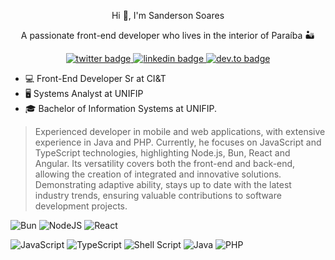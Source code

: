 <p align="center">Hi 👋, I'm Sanderson Soares</p>

<p align="center">A passionate front-end developer who lives in the interior of Paraíba 🏜</p>

<p align="center">
 <a href="https://x.com/sandersonsoares">
  <img src="https://img.shields.io/badge/-@sandersonsoares-blueviolet?logo=x&logoColor=white&labelColor=#c4a7e7&style=flat-square" alt="twitter badge">
 </a>
   <a href="https://www.linkedin.com/in/sandersonsoares/">
  <img src="https://img.shields.io/badge/-@sandersonsoares-blueviolet?logo=linkedin&logoColor=white&labelColor=#c4a7e7&style=flat-square" alt="linkedin badge">
 </a>
  </a>
   <a href="https://dev.to/sandersonsoares">
  <img src="https://img.shields.io/badge/-@sandersonsoares-blueviolet?logo=dev.to&logoColor=white&labelColor=#c4a7e7&style=flat-square" alt="dev.to badge">
 </a>
  
</p>

- 💻 Front-End Developer Sr at CI&T
- 🖥 Systems Analyst at UNIFIP 
- 🎓 Bachelor of Information Systems at UNIFIP. 

> Experienced developer in mobile and web applications, with extensive experience in Java and PHP. Currently, he focuses on JavaScript and TypeScript technologies, highlighting Node.js, Bun, React and Angular. Its versatility covers both the front-end and back-end, allowing the creation of integrated and innovative solutions. Demonstrating adaptive ability, stays up to date with the latest industry trends, ensuring valuable contributions to software development projects.

![Bun](https://img.shields.io/badge/Bun-%23000000.svg?style=for-the-badge&logo=bun&logoColor=white)
![NodeJS](https://img.shields.io/badge/node.js-6DA55F?style=for-the-badge&logo=node.js&logoColor=white)
![React](https://img.shields.io/badge/react-%2320232a.svg?style=for-the-badge&logo=react&logoColor=%2361DAFB)

![JavaScript](https://img.shields.io/badge/javascript-%23323330.svg?style=for-the-badge&logo=javascript&logoColor=%23F7DF1E)
![TypeScript](https://img.shields.io/badge/typescript-%23007ACC.svg?style=for-the-badge&logo=typescript&logoColor=white)
![Shell Script](https://img.shields.io/badge/shell_script-%23121011.svg?style=for-the-badge&logo=gnu-bash&logoColor=white)
![Java](https://img.shields.io/badge/java-%23ED8B00.svg?style=for-the-badge&logo=openjdk&logoColor=white)
![PHP](https://img.shields.io/badge/php-%23777BB4.svg?style=for-the-badge&logo=php&logoColor=white)
